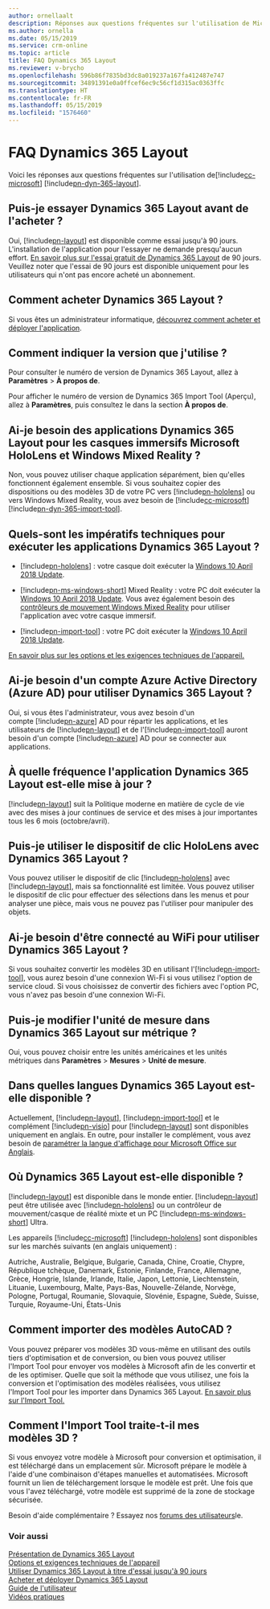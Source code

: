 ```yaml
---
author: ornellaalt
description: Réponses aux questions fréquentes sur l'utilisation de Microsoft Dynamics 365 Layout
ms.author: ornella
ms.date: 05/15/2019
ms.service: crm-online
ms.topic: article
title: FAQ Dynamics 365 Layout
ms.reviewer: v-brycho
ms.openlocfilehash: 596b86f7835bd3dc8a019237a167fa412487e747
ms.sourcegitcommit: 34891391e0a0ffcef6ec9c56cf1d315ac0363ffc
ms.translationtype: HT
ms.contentlocale: fr-FR
ms.lasthandoff: 05/15/2019
ms.locfileid: "1576460"
---
```

# <a name="dynamics-365-layout-faq"></a>FAQ Dynamics 365 Layout

Voici les réponses aux questions fréquentes sur l'utilisation de[!include[cc-microsoft](../includes/cc-microsoft.md)] [!include[pn-dyn-365-layout](../includes/pn-dyn-365-layout.md)].

## <a name="can-i-try-dynamics-365-layout-before-buying-it"></a>Puis-je essayer Dynamics 365 Layout avant de l'acheter ?

Oui, [!include[pn-layout](../includes/pn-layout.md)] est disponible comme essai jusqu'à 90 jours. L'installation de l'application pour l'essayer ne demande presqu'aucun effort. [En savoir plus sur l'essai gratuit de Dynamics 365 Layout](try-layout-free.md) de 90 jours. Veuillez noter que l'essai de 90 jours est disponible uniquement pour les utilisateurs qui n'ont pas encore acheté un abonnement. 

## <a name="how-do-i-buy-dynamics-365-layout"></a>Comment acheter Dynamics 365 Layout ?  

Si vous êtes un administrateur informatique, [découvrez comment acheter et déployer l'application](buy-and-deploy-layout.md). 

## <a name="how-can-i-tell-which-version-im-using"></a>Comment indiquer la version que j'utilise ?

Pour consulter le numéro de version de Dynamics 365 Layout, allez à **Paramètres** > **À propos de**.

Pour afficher le numéro de version de Dynamics 365 Import Tool (Aperçu), allez à **Paramètres**, puis consultez le dans la section **À propos de**.

## <a name="do-i-need-the-dynamics-365-layout-apps-for-both-microsoft-hololens-and-windows-mixed-reality-immersive-headsets"></a>Ai-je besoin des applications Dynamics 365 Layout pour les casques immersifs Microsoft HoloLens et Windows Mixed Reality ?

Non, vous pouvez utiliser chaque application séparément, bien qu'elles fonctionnent également ensemble. Si vous souhaitez copier des dispositions ou des modèles 3D de votre PC vers [!include[pn-hololens](../includes/pn-hololens.md)] ou vers Windows Mixed Reality, vous avez besoin de [!include[cc-microsoft](../includes/cc-microsoft.md)] [!include[pn-dyn-365-import-tool](../includes/pn-dyn-365-import-tool.md)].

## <a name="what-are-the-technical-requirements-for-running-the-dynamics-365-layout-apps"></a>Quels-sont les impératifs techniques pour exécuter les applications Dynamics 365 Layout ?

-   [!include[pn-hololens](../includes/pn-hololens.md)] : votre casque doit exécuter la [Windows 10 April 2018 Update](https://support.microsoft.com/en-us/help/12643). 

-   [!include[pn-ms-windows-short](../includes/pn-ms-windows-short.md)] Mixed Reality : votre PC doit exécuter la [Windows 10 April 2018 Update](https://support.microsoft.com/en-us/help/4028685). Vous avez également besoin des [contrôleurs de mouvement Windows Mixed Reality](https://support.microsoft.com/en-us/help/4040517) pour utiliser l'application avec votre casque immersif.

-   [!include[pn-import-tool](../includes/pn-import-tool.md)] : votre PC doit exécuter la [Windows 10 April 2018 Update](https://support.microsoft.com/en-us/help/4028685).

[En savoir plus sur les options et les exigences techniques de l'appareil.](requirements.md)

## <a name="do-i-need-an-azure-active-directory-azure-ad-account-to-use-dynamics-365-layout"></a>Ai-je besoin d'un compte Azure Active Directory (Azure AD) pour utiliser Dynamics 365 Layout ?

Oui, si vous êtes l'administrateur, vous avez besoin d'un compte [!include[pn-azure](../includes/pn-azure.md)] AD pour répartir les applications, et les utilisateurs de [!include[pn-layout](../includes/pn-layout.md)] et de l'[!include[pn-import-tool](../includes/pn-import-tool.md)] auront besoin d'un compte [!include[pn-azure](../includes/pn-azure.md)] AD pour se connecter aux applications.

## <a name="how-often-is-dynamics-365-layout-updated"></a>À quelle fréquence l'application Dynamics 365 Layout est-elle mise à jour ?

[!include[pn-layout](../includes/pn-layout.md)] suit la Politique moderne en matière de cycle de vie avec des mises à jour continues de service et des mises à jour importantes tous les 6 mois (octobre/avril). 


## <a name="can-i-use-the-hololens-clicker-with-dynamics-365-layout"></a>Puis-je utiliser le dispositif de clic HoloLens avec Dynamics 365 Layout ?

Vous pouvez utiliser le dispositif de clic [!include[pn-hololens](../includes/pn-hololens.md)] avec [!include[pn-layout](../includes/pn-layout.md)], mais sa fonctionnalité est limitée. Vous pouvez utiliser le dispositif de clic pour effectuer des sélections dans les menus et pour analyser une pièce, mais vous ne pouvez pas l'utiliser pour manipuler des objets.

## <a name="do-i-need-to-be-connected-to-wi-fi-to-use-dynamics-365-layout"></a>Ai-je besoin d'être connecté au WiFi pour utiliser Dynamics 365 Layout ?

Si vous souhaitez convertir les modèles 3D en utilisant l'[!include[pn-import-tool](../includes/pn-import-tool.md)], vous aurez besoin d'une connexion Wi-Fi si vous utilisez l'option de service cloud. Si vous choisissez de convertir des fichiers avec l'option PC, vous n'avez pas besoin d'une connexion Wi-Fi.

## <a name="can-i-change-the-unit-of-measure-in-dynamics-365-layout-to-metric"></a>Puis-je modifier l'unité de mesure dans Dynamics 365 Layout sur métrique ?

Oui, vous pouvez choisir entre les unités américaines et les unités métriques dans **Paramètres** \> **Mesures** \> **Unité de mesure**.

## <a name="what-languages-is-dynamics-365-layout-available-in"></a>Dans quelles langues Dynamics 365 Layout est-elle disponible ?

Actuellement, [!include[pn-layout](../includes/pn-layout.md)], [!include[pn-import-tool](../includes/pn-import-tool.md)] et le complément [!include[pn-visio](../includes/pn-visio.md)] pour [!include[pn-layout](../includes/pn-layout.md)] sont disponibles uniquement en anglais. En outre, pour installer le complément, vous avez besoin de [paramétrer la langue d'affichage pour Microsoft Office sur Anglais](https://support.office.com/article/add-an-editing-language-or-set-language-preferences-in-office-663d9d94-ca99-4a0d-973e-7c4a6b8a827d).

## <a name="where-is-dynamics-365-layout-available"></a>Où Dynamics 365 Layout est-elle disponible ?

[!include[pn-layout](../includes/pn-layout.md)] est disponible dans le monde entier. [!include[pn-layout](../includes/pn-layout.md)] peut être utilisée avec [!include[pn-hololens](../includes/pn-hololens.md)] ou un contrôleur de mouvement/casque de réalité mixte et un PC [!include[pn-ms-windows-short](../includes/pn-ms-windows-short.md)] Ultra.

Les appareils [!include[cc-microsoft](../includes/cc-microsoft.md)] [!include[pn-hololens](../includes/pn-hololens.md)] sont disponibles sur les marchés suivants (en anglais uniquement) :

Autriche, Australie, Belgique, Bulgarie, Canada, Chine, Croatie, Chypre, République tchèque, Danemark, Estonie, Finlande, France, Allemagne, Grèce, Hongrie, Islande, Irlande, Italie, Japon, Lettonie, Liechtenstein, Lituanie, Luxembourg, Malte, Pays-Bas, Nouvelle-Zélande, Norvège, Pologne, Portugal, Roumanie, Slovaquie, Slovénie, Espagne, Suède, Suisse, Turquie, Royaume-Uni, États-Unis

## <a name="how-do-i-import-autocad-models"></a>Comment importer des modèles AutoCAD ?

Vous pouvez préparer vos modèles 3D vous-même en utilisant des outils tiers d'optimisation et de conversion, ou bien vous pouvez utiliser l'Import Tool pour envoyer vos modèles à Microsoft afin de les convertir et de les optimiser. Quelle que soit la méthode que vous utilisez, une fois la conversion et l'optimisation des modèles réalisées, vous utilisez l'Import Tool pour les importer dans Dynamics 365 Layout. [En savoir plus sur l'Import Tool.](https://docs.microsoft.com/en-us/dynamics365/mixed-reality/import-tool)

## <a name="how-does-the-import-tool-process-my-3d-models"></a>Comment l'Import Tool traite-t-il mes modèles 3D ?

Si vous envoyez votre modèle à Microsoft pour conversion et optimisation, il est téléchargé dans un emplacement sûr. Microsoft prépare le modèle à l'aide d'une combinaison d'étapes manuelles et automatisées. Microsoft fournit un lien de téléchargement lorsque le modèle est prêt. Une fois que vous l'avez téléchargé, votre modèle est supprimé de la zone de stockage sécurisée.

Besoin d'aide complémentaire ? Essayez nos [forums des utilisateurs](https://community.dynamics.com/365/layout)le.

### <a name="see-also"></a>Voir aussi
[Présentation de Dynamics 365 Layout](index.md)<br/>
[Options et exigences techniques de l'appareil](requirements.md)<br/>
[Utiliser Dynamics 365 Layout à titre d'essai jusqu'à 90 jours](try-layout-free.md)<br/>
[Acheter et déployer Dynamics 365 Layout](buy-and-deploy-layout.md)<br/>
[Guide de l'utilisateur](user-guide.md)<br/>
[Vidéos pratiques](https://go.microsoft.com/fwlink/p/?linkid=2021489)<br/>
